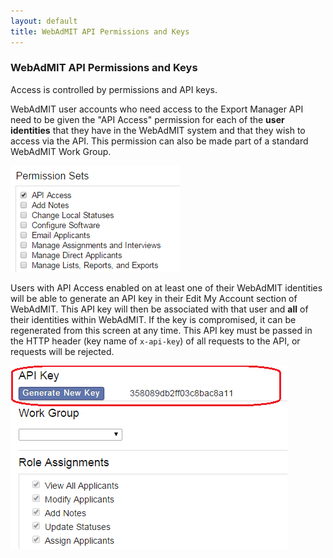```yaml
---
layout: default
title: WebAdMIT API Permissions and Keys
---
```


### WebAdMIT API Permissions and Keys

Access is controlled by permissions and API keys.

WebAdMIT user accounts who need access to the Export Manager API need to be given the "API Access" permission for each of the **user identities** that they have in the WebAdMIT system and that they wish to access via the API. This permission can also be made part of a standard WebAdMIT Work Group.

![Permission Sets](img/permission-sets.png)

Users with API Access enabled on at least one of their WebAdMIT identities will be able to generate an API key in their Edit My Account section of WebAdMIT. This API key will then be associated with that user and **all** of their identities within WebAdMIT. If the key is compromised, it can be regenerated from this screen at any time. This API key must be passed in the HTTP header (key name of `x-api-key`) of all requests to the API, or requests will be rejected.

![Generate New API Key](img/generate-new-api-key.png)
